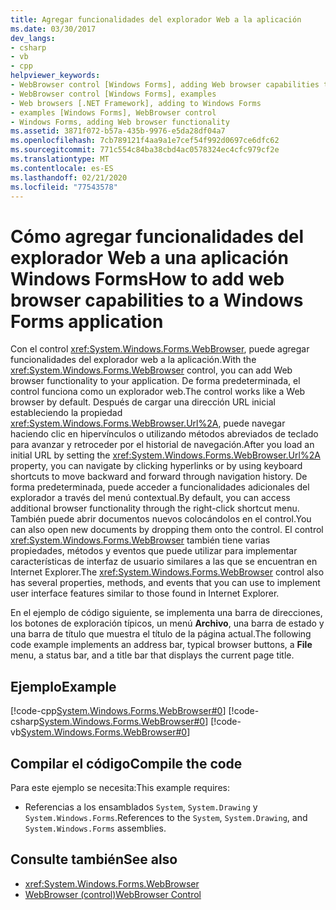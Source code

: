 ```yaml
---
title: Agregar funcionalidades del explorador Web a la aplicación
ms.date: 03/30/2017
dev_langs:
- csharp
- vb
- cpp
helpviewer_keywords:
- WebBrowser control [Windows Forms], adding Web browser capabilities to your application
- WebBrowser control [Windows Forms], examples
- Web browsers [.NET Framework], adding to Windows Forms
- examples [Windows Forms], WebBrowser control
- Windows Forms, adding Web browser functionality
ms.assetid: 3871f072-b57a-435b-9976-e5da28df04a7
ms.openlocfilehash: 7cb789121f4aa9a1e7cef54f992d0697ce6dfc62
ms.sourcegitcommit: 771c554c84ba38cbd4ac0578324ec4cfc979cf2e
ms.translationtype: MT
ms.contentlocale: es-ES
ms.lasthandoff: 02/21/2020
ms.locfileid: "77543578"
---
```

# <a name="how-to-add-web-browser-capabilities-to-a-windows-forms-application"></a><span data-ttu-id="571c1-102">Cómo agregar funcionalidades del explorador Web a una aplicación Windows Forms</span><span class="sxs-lookup"><span data-stu-id="571c1-102">How to add web browser capabilities to a Windows Forms application</span></span>

<span data-ttu-id="571c1-103">Con el control <xref:System.Windows.Forms.WebBrowser>, puede agregar funcionalidades del explorador web a la aplicación.</span><span class="sxs-lookup"><span data-stu-id="571c1-103">With the <xref:System.Windows.Forms.WebBrowser> control, you can add Web browser functionality to your application.</span></span> <span data-ttu-id="571c1-104">De forma predeterminada, el control funciona como un explorador web.</span><span class="sxs-lookup"><span data-stu-id="571c1-104">The control works like a Web browser by default.</span></span> <span data-ttu-id="571c1-105">Después de cargar una dirección URL inicial estableciendo la propiedad <xref:System.Windows.Forms.WebBrowser.Url%2A>, puede navegar haciendo clic en hipervínculos o utilizando métodos abreviados de teclado para avanzar y retroceder por el historial de navegación.</span><span class="sxs-lookup"><span data-stu-id="571c1-105">After you load an initial URL by setting the <xref:System.Windows.Forms.WebBrowser.Url%2A> property, you can navigate by clicking hyperlinks or by using keyboard shortcuts to move backward and forward through navigation history.</span></span> <span data-ttu-id="571c1-106">De forma predeterminada, puede acceder a funcionalidades adicionales del explorador a través del menú contextual.</span><span class="sxs-lookup"><span data-stu-id="571c1-106">By default, you can access additional browser functionality through the right-click shortcut menu.</span></span> <span data-ttu-id="571c1-107">También puede abrir documentos nuevos colocándolos en el control.</span><span class="sxs-lookup"><span data-stu-id="571c1-107">You can also open new documents by dropping them onto the control.</span></span> <span data-ttu-id="571c1-108">El control <xref:System.Windows.Forms.WebBrowser> también tiene varias propiedades, métodos y eventos que puede utilizar para implementar características de interfaz de usuario similares a las que se encuentran en Internet Explorer.</span><span class="sxs-lookup"><span data-stu-id="571c1-108">The <xref:System.Windows.Forms.WebBrowser> control also has several properties, methods, and events that you can use to implement user interface features similar to those found in Internet Explorer.</span></span>

<span data-ttu-id="571c1-109">En el ejemplo de código siguiente, se implementa una barra de direcciones, los botones de exploración típicos, un menú **Archivo**, una barra de estado y una barra de título que muestra el título de la página actual.</span><span class="sxs-lookup"><span data-stu-id="571c1-109">The following code example implements an address bar, typical browser buttons, a **File** menu, a status bar, and a title bar that displays the current page title.</span></span>

## <a name="example"></a><span data-ttu-id="571c1-110">Ejemplo</span><span class="sxs-lookup"><span data-stu-id="571c1-110">Example</span></span>

[!code-cpp[System.Windows.Forms.WebBrowser#0](~/samples/snippets/cpp/VS_Snippets_Winforms/System.Windows.Forms.WebBrowser/CPP/form1.cpp#0)]
[!code-csharp[System.Windows.Forms.WebBrowser#0](~/samples/snippets/csharp/VS_Snippets_Winforms/System.Windows.Forms.WebBrowser/CS/form1.cs#0)]
[!code-vb[System.Windows.Forms.WebBrowser#0](~/samples/snippets/visualbasic/VS_Snippets_Winforms/System.Windows.Forms.WebBrowser/VB/form1.vb#0)]
  
## <a name="compile-the-code"></a><span data-ttu-id="571c1-111">Compilar el código</span><span class="sxs-lookup"><span data-stu-id="571c1-111">Compile the code</span></span>

<span data-ttu-id="571c1-112">Para este ejemplo se necesita:</span><span class="sxs-lookup"><span data-stu-id="571c1-112">This example requires:</span></span>

- <span data-ttu-id="571c1-113">Referencias a los ensamblados `System`, `System.Drawing` y `System.Windows.Forms`.</span><span class="sxs-lookup"><span data-stu-id="571c1-113">References to the `System`, `System.Drawing`, and `System.Windows.Forms` assemblies.</span></span>

## <a name="see-also"></a><span data-ttu-id="571c1-114">Consulte también</span><span class="sxs-lookup"><span data-stu-id="571c1-114">See also</span></span>

- <xref:System.Windows.Forms.WebBrowser>
- [<span data-ttu-id="571c1-115">WebBrowser (control)</span><span class="sxs-lookup"><span data-stu-id="571c1-115">WebBrowser Control</span></span>](webbrowser-control-windows-forms.md)

